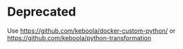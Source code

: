 # Deprecated

Use https://github.com/keboola/docker-custom-python/ or https://github.com/keboola/python-transformation
